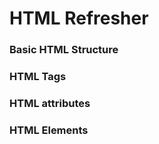 # HTML Refresher

### Basic HTML Structure


### HTML Tags


### HTML attributes


### HTML Elements